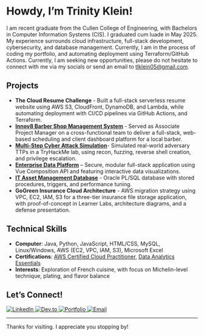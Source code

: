 # Howdy, I’m Trinity Klein!
I am recent graduate from the Cullen College of Engineering, with Bachelors in Computer Information Systems (CIS). I graduated cum luade in May 2025. My experience surrounds cloud infrastructure, full-stack development, cybersecurity, and database management. Currently, I am in the process of coding my portfolio, and automating deployment using Terraform/GitHub Actions. Currently, I am seeking new opportunities, please do not hesitate to connect with me via my socials or send an email to tlklein05@gmail.com.

## Projects
- **The Cloud Resume Challenge** - Built a full-stack serverless resume website using AWS S3, CloudFront, DynamoDB, and Lambda, while automating deployment with CI/CD pipelines via GitHub Actions, and Terraform.   
- **[Innov8 Barber Shop Management System](https://github.com/tlklein/CIS-4375-Team3-CapstoneProject)** - Served as Associate Project Manager on a cross-functional team to deliver a full-stack, web-based scheduling and client dashboard platform for a local barber.  
- **[Multi-Step Cyber Attack Simulation](https://github.com/tlklein/multi-step-cyber-attack)**- Simulated real-world adversary TTPs in a TryHackMe lab, using recon, fuzzing, reverse shell creation, and privilege escalation. 
- **[Enterprise Data Platform](https://github.com/tlklein/mongodb-data-platform-project)** – Secure, modular full-stack application using Vue Composition API and featuring interactive data visualizations.  
- **[IT Asset Management Database](https://github.com/tlklein/oracle-sql-db-project)** - Oracle PL/SQL database with stored procedures, triggers, and performance tuning.
- **GoGreen Insurance Cloud Architecture** - AWS migration strategy using VPC, EC2, IAM, S3 for a three-tier insurance file storage application, with proof-of-concept in Learner Labs, architecture diagrams, and a defense presentation.  

## Technical Skills
- **Computer**: Java, Python, JavaScript, HTML/CSS, MySQL, Linux/Windows, AWS (EC2, VPC, IAM, S3), Microsoft Excel
- **Certifications**: [AWS Certified Cloud Practitioner](https://www.credly.com/badges/9ab1424b-f346-4461-a1b7-829dc8591cd9/public_url), [Data Analytics Essentials](https://www.credly.com/badges/9d9b271b-094f-4a86-9403-78d9c5f66141/public_url)
- **Interests**: Exploration of French cuisine, with focus on Michelin-level technique, plating, and flavor balance 

## Let’s Connect!
<div align="left">
  <a href="https://linkedin.com/in/trinity-klein" target="_blank">
    <img src="https://img.shields.io/badge/LinkedIn-Connect-blue?style=for-the-badge&logo=linkedin" alt="LinkedIn">
  </a>
  <a href="https://dev.to/tlklein" target="_blank">
    <img src="https://img.shields.io/badge/Dev.to-Read_blogs-blue?style=for-the-badge&logo=dev.to" alt="Dev.to">
  </a>
  <a href="https://www.trinityklein.dev/" target="_blank">
    <img src="https://img.shields.io/badge/Portfolio-Visit-blue?style=for-the-badge&logo=vercel" alt="Portfolio">
  </a>
  <a href="mailto:tlklein05@gmail.com">
    <img src="https://img.shields.io/badge/Email-Contact-blue?style=for-the-badge&logo=gmail&logoColor=white" alt="Email">
  </a>
</div>

---

<div align="left">
  Thanks for visiting. I appreciate you stopping by!
</div>
